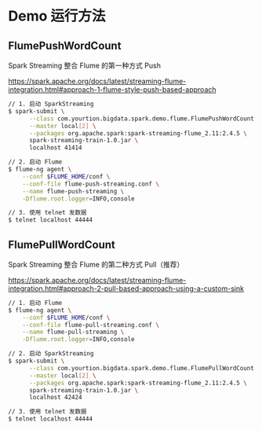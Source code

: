 # Demo 运行方法

## FlumePushWordCount

Spark Streaming 整合 Flume 的第一种方式 Push

https://spark.apache.org/docs/latest/streaming-flume-integration.html#approach-1-flume-style-push-based-approach

```bash
// 1. 启动 SparkStreaming
$ spark-submit \
      --class com.yourtion.bigdata.spark.demo.flume.FlumePushWordCount \
      --master local[2] \
      --packages org.apache.spark:spark-streaming-flume_2.11:2.4.5 \
      spark-streaming-train-1.0.jar \
      localhost 41414

// 2. 启动 Flume
$ flume-ng agent \
    --conf $FLUME_HOME/conf \
    --conf-file flume-push-streaming.conf \
    --name flume-push-streaming \
    -Dflume.root.logger=INFO,console

// 3. 使用 telnet 发数据
$ telnet localhost 44444
```

## FlumePullWordCount

Spark Streaming 整合 Flume 的第二种方式 Pull（推荐）

https://spark.apache.org/docs/latest/streaming-flume-integration.html#approach-2-pull-based-approach-using-a-custom-sink

```bash
// 1. 启动 Flume
$ flume-ng agent \
    --conf $FLUME_HOME/conf \
    --conf-file flume-pull-streaming.conf \
    --name flume-pull-streaming \
    -Dflume.root.logger=INFO,console

// 2. 启动 SparkStreaming
$ spark-submit \
      --class com.yourtion.bigdata.spark.demo.flume.FlumePullWordCount \
      --master local[2] \
      --packages org.apache.spark:spark-streaming-flume_2.11:2.4.5 \
      spark-streaming-train-1.0.jar \
      localhost 42424

// 3. 使用 telnet 发数据
$ telnet localhost 44444
```
